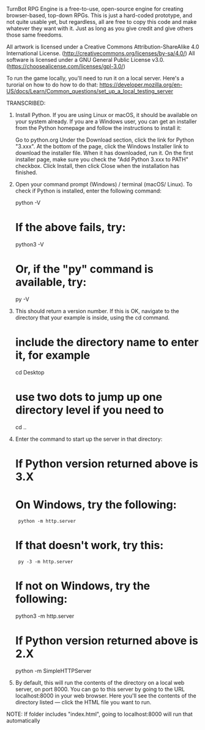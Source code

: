 TurnBot RPG Engine is a free-to-use, open-source engine for creating browser-based, top-down RPGs.
This is just a hard-coded prototype, and not quite usable yet, but regardless, all are free to copy this code and make whatever they want with it.
Just as long as you give credit and give others those same freedoms.

All artwork is licensed under a Creative Commons Attribution-ShareAlike 4.0 International License. (http://creativecommons.org/licenses/by-sa/4.0/)
All software is licensed under a GNU General Public License v3.0. (https://choosealicense.com/licenses/gpl-3.0/)


To run the game locally, you'll need to run it on a local server. 
Here's a turorial on how to do how to do that: https://developer.mozilla.org/en-US/docs/Learn/Common_questions/set_up_a_local_testing_server

TRANSCRIBED:

1. Install Python. If you are using Linux or macOS, it should be available on your system already. If you are a Windows user, you can get an installer from the Python homepage and follow the instructions to install it:

    Go to python.org
    Under the Download section, click the link for Python "3.xxx".
    At the bottom of the page, click the Windows Installer link to download the installer file.
    When it has downloaded, run it.
    On the first installer page, make sure you check the "Add Python 3.xxx to PATH" checkbox.
    Click Install, then click Close when the installation has finished.

2. Open your command prompt (Windows) / terminal (macOS/ Linux). To check if Python is installed, enter the following command:

    python -V
    # If the above fails, try:
    python3 -V
    # Or, if the "py" command is available, try:
    py -V

3. This should return a version number. If this is OK, navigate to the directory that your example is inside, using the cd command.

    # include the directory name to enter it, for example
    cd Desktop
    # use two dots to jump up one directory level if you need to
    cd ..

4. Enter the command to start up the server in that directory:

    # If Python version returned above is 3.X
    # On Windows, try the following: 
        python -m http.server 
    # If that doesn't work, try this: 
        py -3 -m http.server

    # If not on Windows, try the following:
    python3 -m http.server

    # If Python version returned above is 2.X
    python -m SimpleHTTPServer

5. By default, this will run the contents of the directory on a local web server, on port 8000. You can go to this server by going to the URL localhost:8000 in your web browser. Here you'll see the contents of the directory listed — click the HTML file you want to run.

NOTE: If folder includes "index.html", going to localhost:8000 will run that automatically